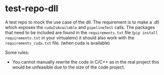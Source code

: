 # test-repo-dll
A test repo to mock the use case of the dll.
The requirement is to make a .dll which exposes the `cudaIsAvailable` and `pipelineTest` calls.
The packages that need to be included are found in the `requirements.txt` file (`pip install requirements.txt` in your virtualenv) it should also work with the `requirements_cuda.txt` file. (when cuda is available)

Some rules:
- You cannot manually rewrite the code in C/C++ as in the real project this would be unfeasible due to the size of the code project.
 




